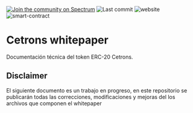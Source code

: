 [![Join the community on Spectrum](https://withspectrum.github.io/badge/badge.svg)](https://spectrum.chat/cetrons) ![Last commit](https://img.shields.io/github/last-commit/Cetrons/cetrons-whitepaper?style=flat) ![website](https://img.shields.io/website?url=https%3A%2F%2Fwww.cetrons.com
) ![smart-contract](https://img.shields.io/website?label=smart-contract&up_message=online&url=https%3A%2F%2Fetherscan.io%2Ftoken%2F0x2056b992A9De2810AFBa5372f9F5833823Ad6465
)

# Cetrons whitepaper

Documentación técnica del token ERC-20 Cetrons.

## Disclaimer
El siguiente documento es un trabajo en progreso, en este repositorio se publicarán todas las correcciones, modificaciones y mejoras del los archivos que componen el whitepaper





